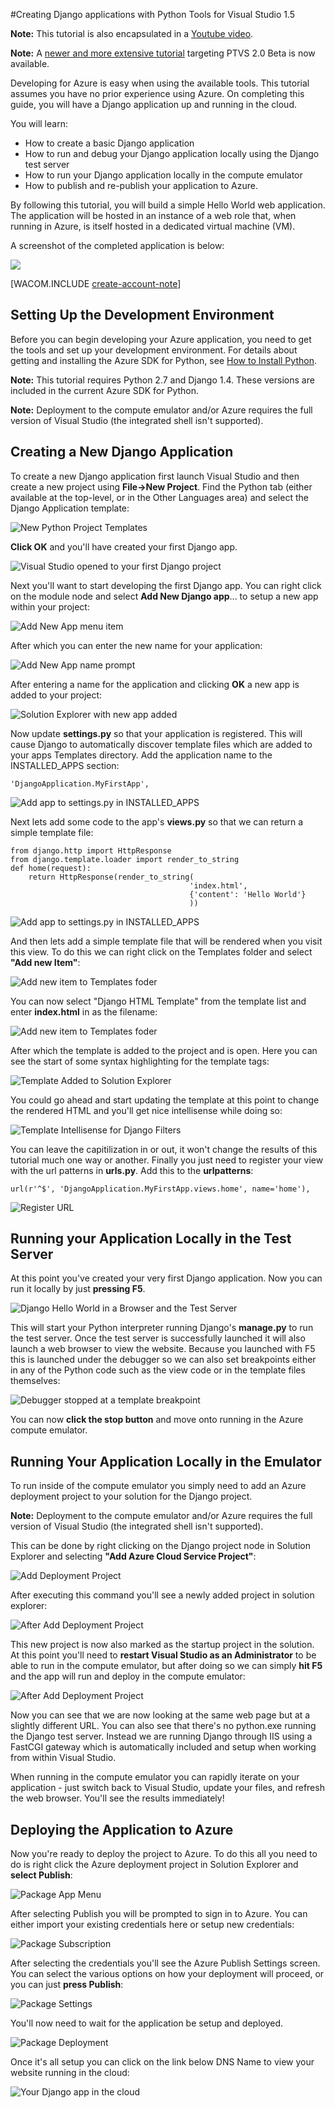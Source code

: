 <properties urlDisplayName="Django with Visual Studio" pageTitle="Django with Visual Studio (Python) - Azure tutorial" metaKeywords="Azure Django web app, Azure Django virtual machine" description="A tutorial that teaches you how to build a Django web application hosted in an Azure virtual machine." metaCanonical="" services="cloud-services" documentationCenter="Python" title="Creating Django applications with Python Tools for Visual Studio 1.5" authors="huvalo" solutions="" manager="wpickett" editor="" />

<tags ms.service="cloud-services" ms.workload="tbd" ms.tgt_pltfrm="na" ms.devlang="python" ms.topic="article" ms.date="01/01/1900" ms.author="huvalo" />





#Creating Django applications with Python Tools for Visual Studio 1.5

**Note:** This tutorial is also encapsulated in a [Youtube video](http://www.youtube.com/watch?v=UsLti4KlgAY).

**Note:** A [newer and more extensive tutorial][] targeting PTVS 2.0 Beta is now available.

Developing for Azure is easy when using the available tools.
This tutorial assumes you have no prior experience using Azure.
On completing this guide, you will have a Django application up and running in the cloud.

You will learn:

-   How to create a basic Django application
-   How to run and debug your Django application locally using the Django test server
-   How to run your Django application locally in the compute emulator
-   How to publish and re-publish your application to Azure.

By following this tutorial, you will build a simple Hello World web
application. The application will be hosted in an instance of a web role
that, when running in Azure, is itself hosted in a dedicated
virtual machine (VM).

A screenshot of the completed application is below:

![](./media/python-django-app-tools-visual-studio/ptvs-dj-FirstAppInCloud.png)

[WACOM.INCLUDE [create-account-note](../includes/create-account-note.md)]

## <a id="setup"> </a>Setting Up the Development Environment

Before you can begin developing your Azure application, you need to get the tools and set up your development environment. For details about getting and installing the Azure SDK for Python, see [How to Install Python][].

**Note:** This tutorial requires Python 2.7 and Django 1.4. These versions are included in the current Azure SDK for Python.

**Note:** Deployment to the compute emulator and/or Azure requires the full version of Visual Studio (the integrated shell isn't supported).

## Creating a New Django Application

To create a new Django application first launch Visual Studio and then create a new project using **File->New Project**.  Find the Python tab (either available at the top-level, or in the Other Languages area) and select the Django Application template:



![New Python Project Templates](./media/python-django-app-tools-visual-studio/ptvs-dj-NewProject.png)



**Click OK** and you'll have created your first Django app.


![Visual Studio opened to your first Django project](./media/python-django-app-tools-visual-studio/ptvs-dj-FirstProject.png)

Next you'll want to start developing the first Django app.  You can right click on the module node and select **Add New Django app**... to setup a new app within your project:

![Add New App menu item](./media/python-django-app-tools-visual-studio/ptvs-dj-AddNewApp.png)

After which you can enter the new name for your application:

![Add New App name prompt](./media/python-django-app-tools-visual-studio/ptvs-dj-AddNewAppPrompt.png)

After entering a name for the application and clicking **OK** a new app is added to your project:

![Solution Explorer with new app added](./media/python-django-app-tools-visual-studio/ptvs-dj-MyFirstApp.png)

Now update **settings.py** so that your application is registered.  This will cause Django to automatically discover template files which are added to your apps Templates directory. Add the application name to the INSTALLED_APPS section:

	'DjangoApplication.MyFirstApp',

![Add app to settings.py in INSTALLED_APPS](./media/python-django-app-tools-visual-studio/ptvs-dj-InstallApp.png)

Next lets add some code to the app's **views.py** so that we can return a simple template file:

	from django.http import HttpResponse
	from django.template.loader import render_to_string
	def home(request):
		return HttpResponse(render_to_string(
											'index.html',
											{'content': 'Hello World'}
											))


![Add app to settings.py in INSTALLED_APPS](./media/python-django-app-tools-visual-studio/ptvs-dj-FirstView.png)

And then lets add a simple template file that will be rendered when you visit this view.  To do this we can right click on the Templates folder and select **"Add new Item"**:

![Add new item to Templates foder](./media/python-django-app-tools-visual-studio/ptvs-dj-AddFirstTemplate.png)

You can now select "Django HTML Template" from the template list and enter **index.html** in as the filename:

![Add new item to Templates foder](./media/python-django-app-tools-visual-studio/ptvs-dj-NewDjangoTemplate.png)

After which the template is added to the project and is open.  Here you can see the start of some syntax highlighting for the template tags:

![Template Added to Solution Explorer](./media/python-django-app-tools-visual-studio/ptvs-dj-TemplateAdded.png)

You could go ahead and start updating the template at this point to change the rendered HTML and you'll get nice intellisense while doing so:

![Template Intellisense for Django Filters](./media/python-django-app-tools-visual-studio/ptvs-dj-TemplateIntellisense.png)

You can leave the capitilization in or out, it won't change the results of this tutorial much one way or another.  Finally you just need to register your view with the url patterns in **urls.py**.  Add this to the **urlpatterns**:

	url(r'^$', 'DjangoApplication.MyFirstApp.views.home', name='home'),

![Register URL](./media/python-django-app-tools-visual-studio/ptvs-dj-RegisterUrl.png)

## Running your Application Locally in the Test Server

At this point you've created your very first Django application.  Now you can run it locally by just **pressing F5**.  

![Django Hello World in a Browser and the Test Server](./media/python-django-app-tools-visual-studio/ptvs-dj-DjangoHelloWorldTestServer.png)

This will start your Python interpreter running Django's **manage.py** to run the test server.  Once the test server is successfully launched it will also launch a web browser to view the website.  Because you launched with F5 this is launched under the debugger so we can also set breakpoints either in any of the Python code such as the view code or in the template files themselves:

![Debugger stopped at a template breakpoint](./media/python-django-app-tools-visual-studio/ptvs-dj-TemplateBreakpoint.png)

You can now **click the stop button** and move onto running in the Azure compute emulator.

## Running Your Application Locally in the Emulator	

To run inside of the compute emulator you simply need to add an Azure deployment project to your solution for the Django project.  

**Note:** Deployment to the compute emulator and/or Azure requires the full version of Visual Studio (the integrated shell isn't supported).

This can be done by right clicking on the Django project node in Solution Explorer and selecting **"Add Azure Cloud Service Project"**:

![Add Deployment Project](./media/python-django-app-tools-visual-studio/ptvs-dj-AddDeploymentProject.png)

After executing this command you'll see a newly added project in solution explorer:

![After Add Deployment Project](./media/python-django-app-tools-visual-studio/ptvs-dj-AfterDeployProjAdded.png)

This new project is now also marked as the startup project in the solution.  At this point you'll need to **restart Visual Studio as an Administrator** to be able to run in the compute emulator, but after doing so we can simply **hit F5** and the app will run and deploy in the compute emulator:

![After Add Deployment Project](./media/python-django-app-tools-visual-studio/ptvs-dj-ComputeEmulator.png)

Now you can see that we are now looking at the same web page but at a slightly different URL.  You can also see that there's no python.exe running the Django test server.  Instead we are running Django through IIS using a FastCGI gateway which is automatically included and setup when working from within Visual Studio.  

When running in the compute emulator you can rapidly iterate on your application - just switch back to Visual Studio, update your files, and refresh the web browser.  You'll see the results immediately!

## Deploying the Application to Azure

Now you're ready to deploy the project to Azure. To do this all you need to do is right click the Azure deployment project in Solution Explorer and **select Publish**:

![Package App Menu](./media/python-django-app-tools-visual-studio/ptvs-dj-publish1.png)

After selecting Publish you will be prompted to sign in to Azure.  You can either import your existing credentials here or setup new credentials:

![Package Subscription](./media/python-django-app-tools-visual-studio/ptvs-dj-publish2.png)

After selecting the credentials you'll see the Azure Publish Settings screen.  You can select the various options on how your deployment will proceed, or you can just **press Publish**:

![Package Settings](./media/python-django-app-tools-visual-studio/ptvs-dj-publish3.png)

You'll now need to wait for the application be setup and deployed.

![Package Deployment](./media/python-django-app-tools-visual-studio/ptvs-dj-publish4.png)

Once it's all setup you can click on the link below DNS Name to view your website running in the cloud:


![Your Django app in the cloud](./media/python-django-app-tools-visual-studio/ptvs-dj-FirstAppInCloud.png)


[How to Install Python]: ../python-how-to-install/
[newer and more extensive tutorial]: ../web-sites-python-create-deploy-django-app/

